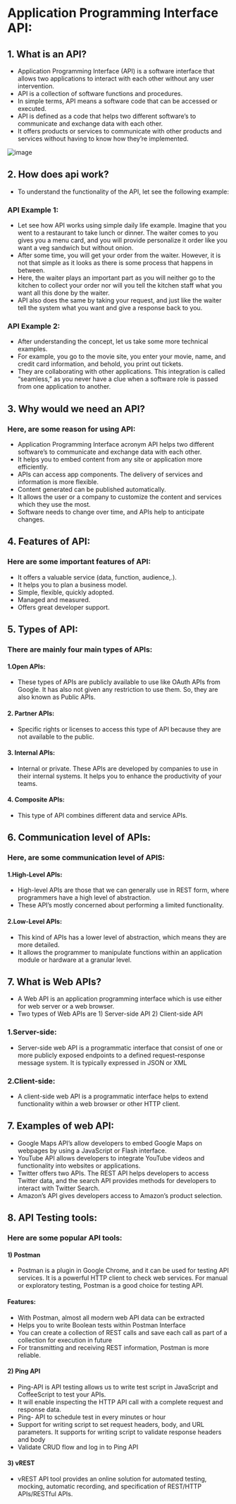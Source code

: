 
# Application Programming Interface API:

## 1. What is an API?

+ Application Programming Interface (API) is a software interface that allows two applications to interact with each other without any 
  user intervention. 
+ API is a collection of software functions and procedures. 
+ In simple terms, API means a software code that can be accessed or executed. 
+ API is defined as a code that helps two different software’s to communicate and exchange data with each other.
+ It offers products or services to communicate with other products and services without having to know how they’re implemented.

![image](https://user-images.githubusercontent.com/105772882/227204108-aee8c698-4986-4a70-9ca7-24c057ecbbfe.png)


## 2. How does api work?

+ To understand the functionality of the API, let see the following example:

### API Example 1:

+ Let see how API works using simple daily life example. Imagine that you went to a restaurant to take lunch or dinner. 
  The waiter comes to you gives you a menu card, and you will provide personalize it order like you want a veg sandwich but without onion.
+ After some time, you will get your order from the waiter. However, it is not that simple as it looks as there is some process that happens 
  in between.
+ Here, the waiter plays an important part as you will neither go to the kitchen to collect your order nor will you tell the kitchen staff what 
  you want all this done by the waiter.
+ API also does the same by taking your request, and just like the waiter tell the system what you want and give a response back to you.


### API Example 2:

+ After understanding the concept, let us take some more technical examples.
+ For example, you go to the movie site, you enter your movie, name, and credit card information, and behold, you print out tickets.
+ They are collaborating with other applications. This integration is called “seamless,” as you never have a clue when a software role 
  is passed from one application to another.


## 3. Why would we need an API?

### Here, are some reason for using API:

+ Application Programming Interface acronym API helps two different software’s to communicate and exchange data with each other.
+ It helps you to embed content from any site or application more efficiently.
+ APIs can access app components. The delivery of services and information is more flexible.
+ Content generated can be published automatically.
+ It allows the user or a company to customize the content and services which they use the most.
+ Software needs to change over time, and APIs help to anticipate changes.


## 4. Features of API:

### Here are some important features of API:

+ It offers a valuable service (data, function, audience,.).
+ It helps you to plan a business model.
+ Simple, flexible, quickly adopted.
+ Managed and measured.
+ Offers great developer support.



## 5. Types of API:

### There are mainly four main types of APIs:

#### 1.Open APIs: 

+ These types of APIs are publicly available to use like OAuth APIs from Google. It has also not given any restriction to use them. So, they are also known as Public APIs.

#### 2. Partner APIs: 

+ Specific rights or licenses to access this type of API because they are not available to the public.

#### 3. Internal APIs: 

+ Internal or private. These APIs are developed by companies to use in their internal systems. It helps you to enhance the productivity of your teams.

#### 4. Composite APIs: 

+ This type of API combines different data and service APIs.


## 6. Communication level of APIs:

### Here, are some communication level of APIS:

#### 1.High-Level APIs:

+ High-level APIs are those that we can generally use in REST form, where programmers have a high level of abstraction. 
+ These API’s mostly concerned about performing a limited functionality.

#### 2.Low-Level APIs:

+ This kind of APIs has a lower level of abstraction, which means they are more detailed. 
+ It allows the programmer to manipulate functions within an application module or hardware at a granular level.


## 7. What is Web APIs?

+ A Web API is an application programming interface which is use either for web server or a web browser.
+ Two types of Web APIs are 1) Server-side API 2) Client-side API

### 1.Server-side:

+ Server-side web API is a programmatic interface that consist of one or more publicly exposed endpoints to a defined request–response
  message system. It is typically expressed in JSON or XML

### 2.Client-side:

+ A client-side web API is a programmatic interface helps to extend functionality within a web browser or other HTTP client.


## 7. Examples of web API:

+ Google Maps API’s allow developers to embed Google Maps on webpages by using a JavaScript or Flash interface.
+ YouTube API allows developers to integrate YouTube videos and functionality into websites or applications.
+ Twitter offers two APIs. The REST API helps developers to access Twitter data, and the search API provides methods 
  for developers to interact with Twitter Search.
+ Amazon’s API gives developers access to Amazon’s product selection.


## 8. API Testing tools:

### Here are some popular API tools:

#### 1) Postman
+ Postman is a plugin in Google Chrome, and it can be used for testing API services. 
  It is a powerful HTTP client to check web services. For manual or exploratory testing, Postman is a good choice for testing API.

#### Features:

+ With Postman, almost all modern web API data can be extracted
+ Helps you to write Boolean tests within Postman Interface
+ You can create a collection of REST calls and save each call as part of a collection for execution in future
+ For transmitting and receiving REST information, Postman is more reliable.

#### 2) Ping API

+ Ping-API is API testing allows us to write test script in JavaScript and CoffeeScript to test your APIs. 
+ It will enable inspecting the HTTP API call with a complete request and response data.
+ Ping- API to schedule test in every minutes or hour
+ Support for writing script to set request headers, body, and URL parameters. 
  It supports for writing script to validate response headers and body
+ Validate CRUD flow and log in to Ping API

####  3) vREST

+ vREST API tool provides an online solution for automated testing, mocking, automatic recording, and specification of REST/HTTP APIs/RESTful APIs.

